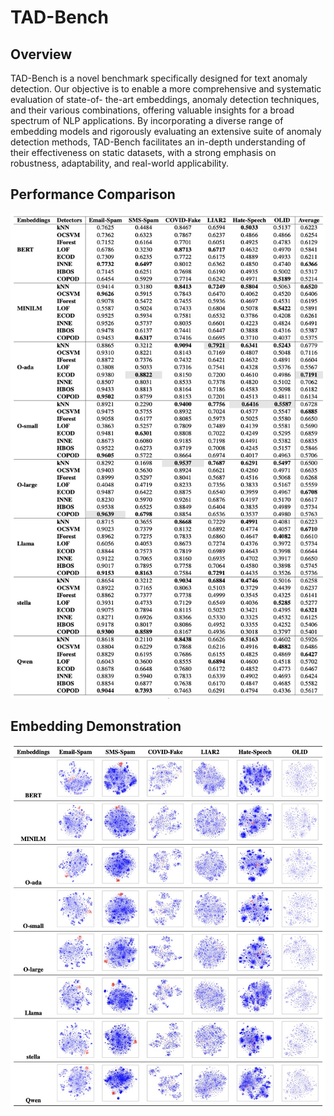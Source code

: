 # TAD-Bench

## Overview

TAD-Bench is a novel benchmark specifically designed for text anomaly detection. Our objective is to enable a more comprehensive and systematic evaluation of state-of- the-art embeddings, anomaly detection techniques, and their various combinations, offering valuable insights for a broad spectrum of NLP applications.
By incorporating a diverse range of embedding models and rigorously evaluating an extensive suite of anomaly detection methods, TAD-Bench facilitates an in-depth understanding of their effectiveness on static datasets, with a strong emphasis on robustness, adaptability, and real-world applicability. 

## Performance Comparison

![Evaluation](eva.png)

## Embedding Demonstration

![demo](demo.png)